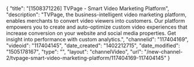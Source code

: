 {
    "title": "[1508371226] TVPage - Smart Video Marketing Platform",
    "description": "TVPage, the business-intelligent video marketing platform, enables merchants to convert video viewers into customers. Our platform empowers you to create and auto-optimize custom video experiences that increase conversion on your website and social media properties. Get insight into performance with custom analytics.",
    "channelid": "117404169",
    "videoid": "117404145",
    "date_created": "1402212715",
    "date_modified": "1505178167",
    "type": "",
    "layout": "channelVideo",
    "url": "\/new-channel-2\/tvpage-smart-video-marketing-platform\/117404169-117404145"
}